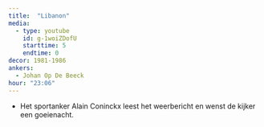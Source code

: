 ```yaml
---
title:  "Libanon"
media:
  - type: youtube
    id: g-1woiZDofU
    starttime: 5
    endtime: 0
decor: 1981-1986
ankers:
  - Johan Op De Beeck
hour: "23:06"
---
```


* Het sportanker Alain Coninckx leest het weerbericht en wenst de kijker een goeienacht.
